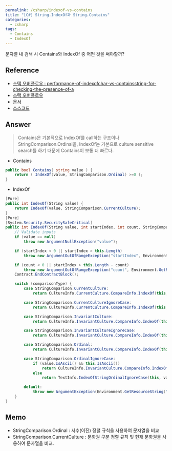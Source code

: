 ```yaml
---
permalink: /csharp/indexof-vs-contains
title: "[C#] String.IndexOf과 String.Contains"
categories:
  - csharp
tags:
  - Contains
  - IndexOf
---
```


문자열 내 검색 시 Contains와 IndexOf 중 어떤 것을 써야할까? 

## Reference

- [스택 오버플로우 : performance-of-indexofchar-vs-containsstring-for-checking-the-presence-of-a](https://stackoverflow.com/questions/28279933/performance-of-indexofchar-vs-containsstring-for-checking-the-presence-of-a) 
- [스택 오버플로우](https://stackoverflow.com/posts/498880/revisions) 
- [문서](https://docs.microsoft.com/ko-kr/dotnet/api/system.stringcomparison?view=netframework-4.8)
- [소스코드](https://referencesource.microsoft.com/#mscorlib/system/string.cs,8281103e6f23cb5c)


## Answer

> Contains은 기본적으로 IndexOf를 call하는 구조이나 StringComparison.Ordinal을, IndexOf는 기본으로 culture sensitive search를 하기 때문에 Contains이 보통 더 빠르다. 


- Contains
```c#
public bool Contains( string value ) {
    return ( IndexOf(value, StringComparison.Ordinal) >=0 );
}
```


- IndexOf
```c#
[Pure]
public int IndexOf(String value) {
    return IndexOf(value, StringComparison.CurrentCulture);
}
[Pure]
[System.Security.SecuritySafeCritical]
public int IndexOf(String value, int startIndex, int count, StringComparison comparisonType) {
    // Validate inputs
    if (value == null)
        throw new ArgumentNullException("value");

    if (startIndex < 0 || startIndex > this.Length)
        throw new ArgumentOutOfRangeException("startIndex", Environment.GetResourceString("ArgumentOutOfRange_Index"));

    if (count < 0 || startIndex > this.Length - count)
        throw new ArgumentOutOfRangeException("count", Environment.GetResourceString("ArgumentOutOfRange_Count"));
    Contract.EndContractBlock();

    switch (comparisonType) {
        case StringComparison.CurrentCulture:
            return CultureInfo.CurrentCulture.CompareInfo.IndexOf(this, value, startIndex, count, CompareOptions.None);

        case StringComparison.CurrentCultureIgnoreCase:
            return CultureInfo.CurrentCulture.CompareInfo.IndexOf(this, value, startIndex, count, CompareOptions.IgnoreCase);

        case StringComparison.InvariantCulture:
            return CultureInfo.InvariantCulture.CompareInfo.IndexOf(this, value, startIndex, count, CompareOptions.None);

        case StringComparison.InvariantCultureIgnoreCase:
            return CultureInfo.InvariantCulture.CompareInfo.IndexOf(this, value, startIndex, count, CompareOptions.IgnoreCase);

        case StringComparison.Ordinal:
            return CultureInfo.InvariantCulture.CompareInfo.IndexOf(this, value, startIndex, count, CompareOptions.Ordinal);

        case StringComparison.OrdinalIgnoreCase:
            if (value.IsAscii() && this.IsAscii())
                return CultureInfo.InvariantCulture.CompareInfo.IndexOf(this, value, startIndex, count, CompareOptions.IgnoreCase);
            else
                return TextInfo.IndexOfStringOrdinalIgnoreCase(this, value, startIndex, count);

        default:
            throw new ArgumentException(Environment.GetResourceString("NotSupported_StringComparison"), "comparisonType");
    }  
}
```


## Memo

- StringComparison.Ordinal : 서수(이진) 정렬 규칙을 사용하여 문자열을 비교
- StringComparison.CurrentCulture : 문화권 구분 정렬 규칙 및 현재 문화권을 사용하여 문자열을 비교.
